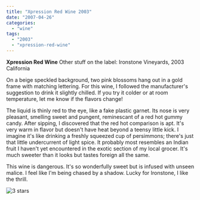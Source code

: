 ```yaml
---
title: "Xpression Red Wine 2003"
date: "2007-04-26"
categories:
  - "wine"
tags:
  - "2003"
  - "xpression-red-wine"
---
```


**Xpression Red Wine** Other stuff on the label: Ironstone Vineyards, 2003 California

On a beige speckled background, two pink blossoms hang out in a gold frame with matching lettering. For this wine, I followed the manufacturer's suggestion to drink it slightly chilled. If you try it colder or at room temperature, let me know if the flavors change!

The liquid is thinly red to the eye, like a fake plastic garnet. Its nose is very pleasant, smelling sweet and pungent, reminescant of a red hot gummy candy. After sipping, I discovered that the red hot comparison is apt. It's very warm in flavor but doesn't have heat beyond a teensy little kick. I imagine it's like drinking a freshly squeezed cup of persimmons; there's just that little undercurrent of light spice. It probably most resembles an Indian fruit I haven't yet encountered in the exotic section of my local grocer. It's much sweeter than it looks but tastes foreign all the same.

This wine is dangerous. It's so wonderfully sweet but is infused with unseen malice. I feel like I'm being chased by a shadow. Lucky for Ironstone, I like the thrill.

![3 stars](http://www.rebeccagomezfarrell.com/wp-content/uploads/2009/02/rating_avocado1.gif "rating_avocado1")
